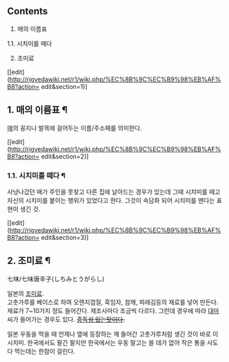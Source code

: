 ## Contents

    

1. 매의 이름표 
    

1.1. 시치미를 떼다

2. 조미료 

[[edit](http://rigvedawiki.net/r1/wiki.php/%EC%8B%9C%EC%B9%98%EB%AF%B8?action=
edit&section=1)]

## 1. 매의 이름표 ¶

[매](%EB%A7%A4.md)의 꽁지나 발목에 걸어두는 이름/주소패를 의미한다.

  

[[edit](http://rigvedawiki.net/r1/wiki.php/%EC%8B%9C%EC%B9%98%EB%AF%B8?action=
edit&section=2)]

### 1.1. 시치미를 떼다 ¶

사냥나갔던 매가 주인을 못찾고 다른 집에 날아드는 경우가 있는데 그때 시치미를 떼고 자신의 시치미를 붙이는 행위가 있었다고 한다. 그것이
속담화 되어 시치미를 뗀다는 표현이 생긴 것.

  

[[edit](http://rigvedawiki.net/r1/wiki.php/%EC%8B%9C%EC%B9%98%EB%AF%B8?action=
edit&section=3)]

## 2. 조미료 ¶

七味/七味唐辛子(しちみとうがらし)

  

일본의 [조미료](%EC%A1%B0%EB%AF%B8%EB%A3%8C.md).  
고춧가루를 베이스로 하여 오렌지껍질, 흑임자, 참깨, 파래김등의 재료를 넣어 만든다. 재료가 7~10가지 정도 들어간다. 제조사마다 조금씩
다르다. 그런데 경우에 따라 [대마](%EB%8C%80%EB%A7%88.md) 씨가 들어가는 경우도 있다. <del>[중독성 있는맛이다](%EB%A7%88%EB%A6%AC%ED%99%94%EB%82%98.md).</del>

  

일본 우동을 먹을 때 언제나 옆에 등장하는 깨 들어간 고춧가루처럼 생긴 것이 바로 이 시치미. 한국에서도 팔긴 팔지만 한국에서는 우동 말고는
쓸 데가 없어 작은 통을 사도 다 먹는데는 한참이 걸린다.

